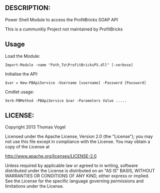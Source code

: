 ## DESCRIPTION:

Power Shell Module to access the ProfitBricks SOAP API

This is a cummunitiy Project not maintained by ProfitBricks

## Usage

Load the Module:

	Import-Module -name "Path_To\ProfitBricksPS.dll" [-verbose]

Initialise the API:

	$var = New-PBApiService -Username [username] -Password [Password]

Cmdlet usage:

	Verb-PBMethod -PBApiService $var -Parameters Value .....

## LICENSE:

Copyright 2013 Thomas Vogel

Licensed under the Apache License, Version 2.0 (the "License");
you may not use this file except in compliance with the License.
You may obtain a copy of the License at

http://www.apache.org/licenses/LICENSE-2.0

Unless required by applicable law or agreed to in writing, software
distributed under the License is distributed on an "AS IS" BASIS,
WITHOUT WARRANTIES OR CONDITIONS OF ANY KIND, either express or implied.
See the License for the specific language governing permissions and
limitations under the License.

